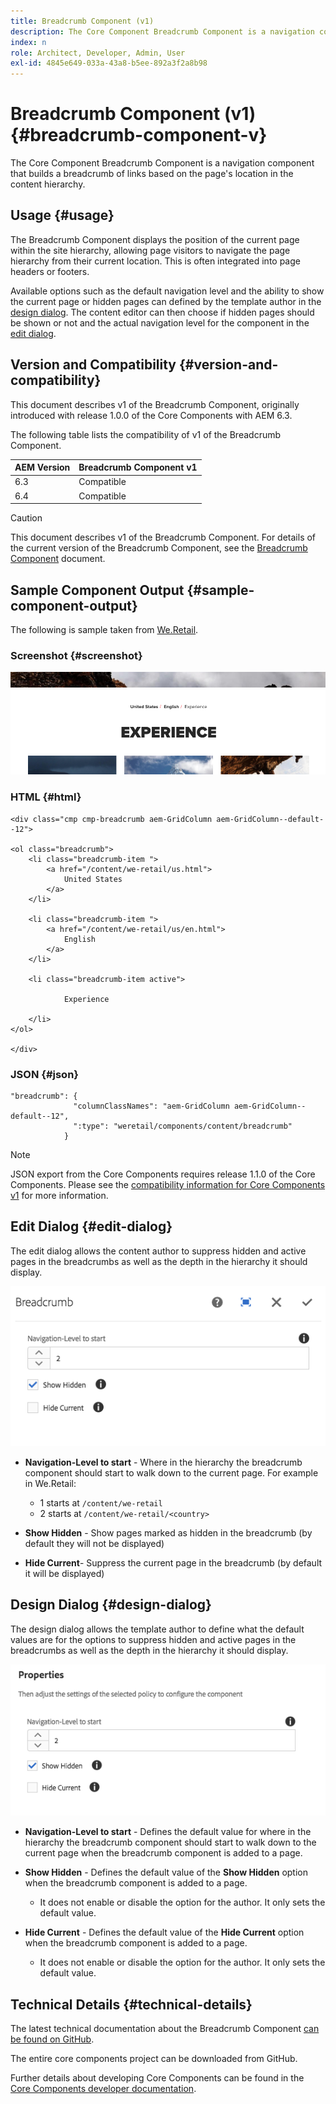 ```yaml
---
title: Breadcrumb Component (v1)
description: The Core Component Breadcrumb Component is a navigation component that builds a breadcrumb of links based on the page's location in the content hierarchy.
index: n
role: Architect, Developer, Admin, User
exl-id: 4845e649-033a-43a8-b5ee-892a3f2a8b98
---
```

# Breadcrumb Component (v1) {#breadcrumb-component-v}

The Core Component Breadcrumb Component is a navigation component that builds a breadcrumb of links based on the page's location in the content hierarchy.

## Usage {#usage}

The Breadcrumb Component displays the position of the current page within the site hierarchy, allowing page visitors to navigate the page hierarchy from their current location. This is often integrated into page headers or footers.

Available options such as the default navigation level and the ability to show the current page or hidden pages can defined by the template author in the [design dialog](#design-dialog). The content editor can then choose if hidden pages should be shown or not and the actual navigation level for the component in the [edit dialog](#edit-dialog).

## Version and Compatibility {#version-and-compatibility}

This document describes v1 of the Breadcrumb Component, originally introduced with release 1.0.0 of the Core Components with AEM 6.3.

The following table lists the compatibility of v1 of the Breadcrumb Component.

|AEM Version|Breadcrumb Component v1|
|--- |--- |
|6.3|Compatible|
|6.4|Compatible|

>[!CAUTION]
>
>This document describes v1 of the Breadcrumb Component.
>For details of the current version of the Breadcrumb Component, see the [Breadcrumb Component](/help/components/breadcrumb.md) document.

## Sample Component Output {#sample-component-output}

The following is sample taken from [We.Retail](https://helpx.adobe.com/experience-manager/6-4/sites/developing/using/we-retail.html).

### Screenshot {#screenshot}

![](/help/assets/chlimage_1-33.png) 

### HTML {#html}

```
<div class="cmp cmp-breadcrumb aem-GridColumn aem-GridColumn--default--12">

<ol class="breadcrumb">
    <li class="breadcrumb-item ">
        <a href="/content/we-retail/us.html">
            United States
        </a>
    </li>

    <li class="breadcrumb-item ">
        <a href="/content/we-retail/us/en.html">
            English
        </a>
    </li>

    <li class="breadcrumb-item active">
        
            Experience
        
    </li>
</ol>
 
</div>
```

### JSON {#json}

```
"breadcrumb": {
              "columnClassNames": "aem-GridColumn aem-GridColumn--default--12",
              ":type": "weretail/components/content/breadcrumb"
            }
```

>[!NOTE]
>
>JSON export from the Core Components requires release 1.1.0 of the Core Components. Please see the [compatibility information for Core Components v1](/help/versions.md) for more information.

## Edit Dialog {#edit-dialog}

The edit dialog allows the content author to suppress hidden and active pages in the breadcrumbs as well as the depth in the hierarchy it should display.

![](/help/assets/chlimage_1-34.png)

* **Navigation-Level to start** - Where in the hierarchy the breadcrumb component should start to walk down to the current page. For example in We.Retail:

  * 1 starts at `/content/we-retail`
  * 2 starts at `/content/we-retail/<country>`

* **Show Hidden** - Show pages marked as hidden in the breadcrumb (by default they will not be displayed)
* **Hide Current**- Suppress the current page in the breadcrumb (by default it will be displayed)

## Design Dialog {#design-dialog}

The design dialog allows the template author to define what the default values are for the options to suppress hidden and active pages in the breadcrumbs as well as the depth in the hierarchy it should display.

![](/help/assets/chlimage_1-35.png)

* **Navigation-Level to start** - Defines the default value for where in the hierarchy the breadcrumb component should start to walk down to the current page when the breadcrumb component is added to a page.
* **Show Hidden** - Defines the default value of the **Show Hidden** option when the breadcrumb component is added to a page.

  * It does not enable or disable the option for the author. It only sets the default value.

* **Hide Current** - Defines the default value of the **Hide Current** option when the breadcrumb component is added to a page.

  * It does not enable or disable the option for the author. It only sets the default value.

## Technical Details {#technical-details}

The latest technical documentation about the Breadcrumb Component [can be found on GitHub](https://github.com/adobe/aem-core-wcm-components/tree/master/content/src/content/jcr_root/apps/core/wcm/components/breadcrumb/v1/breadcrumb).

The entire core components project can be downloaded from GitHub.

Further details about developing Core Components can be found in the [Core Components developer documentation](/help/developing/overview.md).

